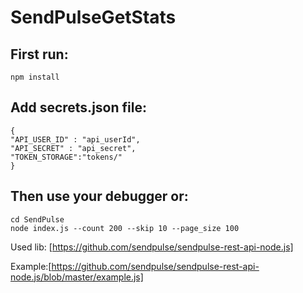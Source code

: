 # SendPulseGetStats

## First run:

```
npm install
```

## Add secrets.json file:

```
{
"API_USER_ID" : "api_userId",
"API_SECRET" : "api_secret",
"TOKEN_STORAGE":"tokens/"
}
```


## Then use your debugger or:

```
cd SendPulse
node index.js --count 200 --skip 10 --page_size 100
```

Used lib: [https://github.com/sendpulse/sendpulse-rest-api-node.js]

Example:[https://github.com/sendpulse/sendpulse-rest-api-node.js/blob/master/example.js]